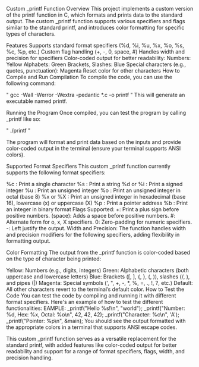 Custom _printf Function
Overview
This project implements a custom version of the printf function in C, which formats and prints data to the standard output. The custom _printf function supports various specifiers and flags similar to the standard printf, and introduces color formatting for specific types of characters.

Features
Supports standard format specifiers (%d, %i, %u, %x, %o, %s, %c, %p, etc.)
Custom flag handling (+, -, 0, space, #)
Handles width and precision for specifiers
Color-coded output for better readability:
Numbers: Yellow
Alphabets: Green
Brackets, Slashes: Blue
Special characters (e.g., quotes, punctuation): Magenta
Reset color for other characters
How to Compile and Run
Compilation
To compile the code, you can use the following command:


"   gcc -Wall -Werror -Wextra -pedantic *.c -o printf  "
This will generate an executable named printf.

Running the Program
Once compiled, you can test the program by calling _printf like so:

"  ./printf  "

The program will format and print data based on the inputs and provide color-coded output in the terminal (ensure your terminal supports ANSI colors).

Supported Format Specifiers
This custom _printf function currently supports the following format specifiers:

%c : Print a single character
%s : Print a string
%d or %i : Print a signed integer
%u : Print an unsigned integer
%o : Print an unsigned integer in octal (base 8)
%x or %X : Print an unsigned integer in hexadecimal (base 16), lowercase (x) or uppercase (X)
%p : Print a pointer address
%b : Print an integer in binary format
Flags Supported:
+: Print a plus sign before positive numbers.
(space): Adds a space before positive numbers.
#: Alternate form for o, x, X specifiers.
0: Zero-padding for numeric specifiers.
-: Left justify the output.
Width and Precision:
The function handles width and precision modifiers for the following specifiers, adding flexibility in formatting output.

Color Formatting
The output from the _printf function is color-coded based on the type of character being printed:

Yellow: Numbers (e.g., digits, integers)
Green: Alphabetic characters (both uppercase and lowercase letters)
Blue: Brackets ([, ], {, }, (, )), slashes (/, \), and pipes (|)
Magenta: Special symbols (', ", +, -, *, %, =, ., !, ?, etc.)
Default: All other characters revert to the terminal’s default color.
How to Test the Code
You can test the code by compiling and running it with different format specifiers. Here's an example of how to test the different functionalities:
EAMPLE:
_printf("Hello %s!\n", "world");
_printf("Number: %d, Hex: %x, Octal: %o\n", 42, 42, 42);
_printf("Character: %c\n", 'A');
_printf("Pointer: %p\n", &main);
You should see the output formatted with the appropriate colors in a terminal that supports ANSI escape codes.


This custom _printf function serves as a versatile replacement for the standard printf, with added features like color-coded output for better readability and support for a range of format specifiers, flags, width, and precision handling.
